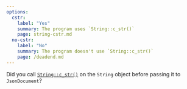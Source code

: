 ```yaml
---
options:
  cstr:
    label: "Yes"
    summary: The program uses `String::c_str()`
    page: string-cstr.md
  no-cstr:
    label: "No"
    summary: The program doesn't use `String::c_str()`
    page: /deadend.md
---
```


Did you call [`String::c_str()`](https://www.arduino.cc/reference/en/language/variables/data-types/string/functions/c_str/) on the `String` object before passing it to `JsonDocument`?
